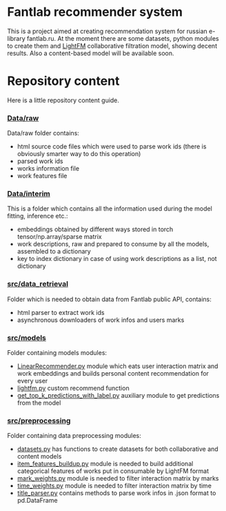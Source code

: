 # Fantlab recommender system
This is a project aimed at creating recommendation system for russian e-library fantlab.ru. At the moment there are some datasets, python modules to create them and [LightFM](making.lyst.com/lightfm/docs/home.html) collaborative filtration model, showing decent results. Also a content-based model will be available soon.

# Repository content

Here is a little repository content guide.

### [Data/raw](github.com/yupopov/fantlab-recommender-system/tree/main/data/raw)

Data/raw folder contains: 
- html source code files which were used to parse work ids (there is obviously smarter way to do this operation)
- parsed work ids
- works information file
- work features file

### [Data/interim](github.com/yupopov/fantlab-recommender-system/tree/main/data/interim )

This is a folder which contains all the information used during the model fitting, inference etc.:
- embeddings obtained by different ways stored in torch tensor/np.array/sparse matrix
- work descriptions, raw and prepared to consume by all the models, assembled to a dictionary
- key to index dictionary in case of using work descriptions as a list, not dictionary

### [src/data_retrieval](github.com/yupopov/fantlab-recommender-system/tree/main/src/data_retrieval)

Folder which is needed to obtain data from Fantlab public API, contains:
- html parser to extract work ids 
- asynchronous downloaders of work infos and users marks

### [src/models](github.com/yupopov/fantlab-recommender-system/tree/main/src/models)

Folder containing models modules:
- [LinearRecommender.py](github.com/yupopov/fantlab-recommender-system/blob/main/src/models/LinearRecommender.py) module which eats user interaction matrix and work embeddings and builds personal content recommendation for every user 
- [lightfm.py](github.com/yupopov/fantlab-recommender-system/blob/main/src/models/lightfm.py) custom recommend function 
- [get_top_k_predictions_with_label.py](github.com/yupopov/fantlab-recommender-system/blob/main/src/models/get_top_k_predictions_with_label.py) auxiliary module to get predictions from the model 
### [src/preprocessing](github.com/yupopov/fantlab-recommender-system/tree/main/src/preprocessing)

Folder containing data preprocessing modules:
- [datasets.py](github.com/yupopov/fantlab-recommender-system/blob/main/src/preprocessing/datasets.py) has functions to create datasets for both collaborative and content models
- [item_features_buildup.py](github.com/yupopov/fantlab-recommender-system/blob/main/src/preprocessing/item_features_buildup.py) module is needed to build additional categorical features of works put in consumable by LightFM format
- [mark_weights.py](github.com/yupopov/fantlab-recommender-system/blob/main/src/preprocessing/mark_weights.py) module is needed to filter interaction matrix by marks
- [time_weights.py](github.com/yupopov/fantlab-recommender-system/blob/main/src/preprocessing/time_weights.py) module is needed to filter interaction matrix by time
- [title_parser.py](github.com/yupopov/fantlab-recommender-system/blob/main/src/preprocessing/title_parser.py) contains methods to parse work infos in .json format to pd.DataFrame